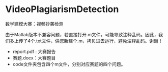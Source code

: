 # VideoPlagiarismDetection
数学建模大赛：视频抄袭检测

由于Matlab版本不兼容问题，若直接打开.m文件，可能导致注释乱码。因此，我们多上传了4个.txt文件，供您新建个.m，拷贝进去运行，避免注释乱码。谢谢！

- report.pdf : 大赛报告
- 赛题.docx：大赛题目
- code文件夹包含四个m文件，分别对应赛题的四个问题。